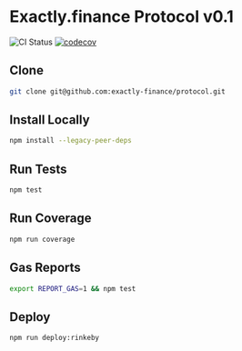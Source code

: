 # Exactly.finance Protocol v0.1

![CI Status](https://github.com/exactly-finance/protocol/actions/workflows/test.yml/badge.svg)
[![codecov](https://codecov.io/gh/exactly-finance/protocol/branch/main/graph/badge.svg?token=qYngTpvXBT)](https://codecov.io/gh/exactly-finance/protocol)

## Clone

```bash
git clone git@github.com:exactly-finance/protocol.git
```

## Install Locally

```bash
npm install --legacy-peer-deps
```

## Run Tests

```bash
npm test
```

## Run Coverage

```bash
npm run coverage
```

## Gas Reports

```bash
export REPORT_GAS=1 && npm test
```

## Deploy

```bash
npm run deploy:rinkeby
```
